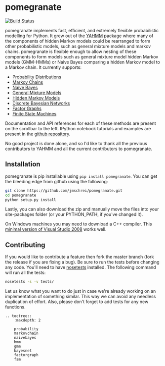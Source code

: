 pomegranate
===========

[![Build Status](https://travis-ci.org/jmschrei/pomegranate.svg?branch=master)](https://travis-ci.org/jmschrei/pomegranate)

pomegranate implements fast, efficient, and extremely flexible probabilistic modelling for Python. It grew out of the [YAHMM](https://github.com/jmschrei/yahmm) package where many of the components of hidden Markov models could be rearranged to form other probabilistic models, such as general mixture models and markov chains. pomegranate is flexible enough to allow nesting of these components to form models such as general mixture model hidden Markov models (GMM-HMMs) or Naive Bayes comparing a hidden Markov model to a Markov chain. It currently supports:

* [Probability Distributions](probability.md)
* [Markov Chains](markovchain.md)
* [Naive Bayes](naivebayes.md)
* [General Mixture Models](gmm.md)
* [Hidden Markov Models](hmm.md)
* [Discrete Bayesian Networks](bayesnet.md)
* [Factor Graphs](factorgraph.md)
* [Finite State Machines](fsm.md)

Documentation and API references for each of these methods are present on the scrollbar to the left. IPython notebook tutorials and examples are present in the [github repository](https://github.com/jmschrei/pomegranate/tutorials).

No good project is done alone, and so I'd like to thank all the previous contributors to YAHMM and all the current contributors to pomegranate.

Installation
------------

pomegranate is pip installable using `pip install pomegranate`. You can get the bleeding edge from github using the following:

```bash
git clone https://github.com/jmschrei/pomegranate.git
cd pomegranate
python setup.py install
```

Lastly, you can also download the zip and manually move the files into your site-packages folder (or your PYTHON_PATH, if you've changed it).

On Windows machines you may need to download a C++ compiler. This [minimal version of Visual Studio 2008]("https://www.microsoft.com/en-us/download/details.aspx?id=44266") works well.

Contributing
------------

If you would like to contribute a feature then fork the master branch (fork the release if you are fixing a bug). Be sure to run the tests before changing any code. You'll need to have [nosetests](https://github.com/nose-devs/nose) installed. The following command will run all the tests:

```bash
nosetests -s -v tests/
```

Let us know what you want to do just in case we're already working on an implementation of something similar. This way we can avoid any needless duplication of effort. Also, please don't forget to add tests for any new functions. 

```eval_rst
.. toctree::
	:maxdepth: 2

	probability
	markovchain
	naivebayes
	hmm
	gmm
	bayesnet
	factorgraph
	fsm
```